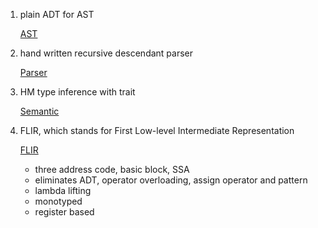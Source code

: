 1. plain ADT for AST

   [AST](./src/AST)

2. hand written recursive descendant parser

   [Parser](./src/Parser)

3. HM type inference with trait

   [Semantic](./src/Semantic)

4. FLIR, which stands for First Low-level Intermediate Representation

   [FLIR](./src/FLIR)

   - three address code, basic block, SSA
   - eliminates ADT, operator overloading, assign operator and pattern
   - lambda lifting
   - monotyped
   - register based
